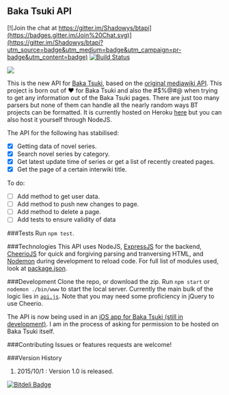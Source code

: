 ## Baka Tsuki API

[![Join the chat at https://gitter.im/Shadowys/btapi](https://badges.gitter.im/Join%20Chat.svg)](https://gitter.im/Shadowys/btapi?utm_source=badge&utm_medium=badge&utm_campaign=pr-badge&utm_content=badge)
[![Build Status](https://travis-ci.org/Shadowys/btapi.png?branch=master)](https://travis-ci.org/Shadowys/btapi)

[![](https://www.baka-tsuki.org/blog/wp-content/uploads/2012/04/logo.gif)](https://www.baka-tsuki.org/project/index.php?title=Main_Page)

This is the new API for [Baka Tsuki](https://www.baka-tsuki.org/project/index.php?title=Main_Page), based on the [original mediawiki API](https://www.baka-tsuki.org/project/api.php). 
This project is born out of :heart: for Baka Tsuki and also the #$%@#@ when trying to get any information out of the Baka Tsuki pages. There are just too many parsers but none of them can handle all the nearly random ways BT projects can be formatted.
It is currently hosted on Heroku [here](https://baka-tsuki-api.herokuapp.com/) but you can also host it yourself through NodeJS.

The API for the following has stabilised:
- [X] Getting data of novel series.
- [X] Search novel series by category.
- [X] Get latest update time of series or get a list of recently created pages.
- [X] Get the page of a certain interwiki title.

To do:
- [ ] Add method to get user data.
- [ ] Add method to push new changes to page.
- [ ] Add method to delete a page.
- [ ] Add tests to ensure validity of data

###Tests
Run `npm test`. 

###Technologies
This API uses NodeJS, [ExpressJS](http://expressjs.com/) for the backend, [CheerioJS](http://cheeriojs.github.io/cheerio/) for quick and forgiving parsing and tranversing HTML, and [Nodemon](http://nodemon.io/) during development to reload code.
For full list of modules used, look at [package.json](https://github.com/Shadowys/btapi/blob/master/package.json).

###Development
Clone the repo, or download the zip. Run `npm start` or `nodemon ./bin/www` to start the local server. Currently the main bulk of the logic lies in [`api.js`](https://github.com/Shadowys/btapi/blob/master/routes/api.js). 
Note that you may need some proficiency in jQuery to use Cheerio.

The API is now being used in an [iOS app for Baka Tsuki (still in development)](https://github.com/AzSiAz/LN-Reader). I am in the process of asking for permission to be hosted on Baka Tsuki itself.

###Contributing
Issues or features requests are welcome!

###Version History

1. 2015/10/1 : Version 1.0 is released.

[![Bitdeli Badge](https://d2weczhvl823v0.cloudfront.net/Shadowys/btapi/trend.png)](https://bitdeli.com/free "Bitdeli Badge")


